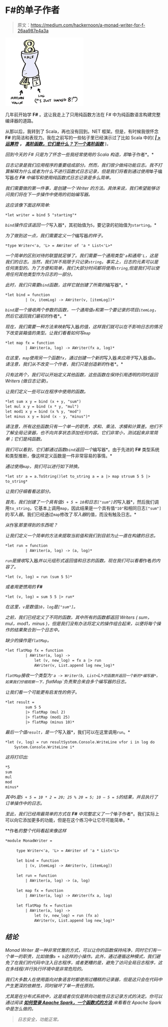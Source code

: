 # F#的单子作者

> 原文：<https://medium.com/hackernoon/a-monad-writer-for-f-26aa987e4a3a>

![](img/7bc6fc5cd0e420b68d99b09b7862ec60.png)

几年前开始学 **F#** 。这让我走上了只用纯函数方法在 F# 中为纯函数语言构建完整编译器的道路。

从那以后，我转到了 Scala，再也没有回到。NET 框架。但是，有时候我很怀念 **F#** 的简洁和表现力。我在之前写的一些帖子里已经演示过了比如 Scala 中的( [***| >运算符***](https://hackernoon.com/operator-in-scala-cbca7b939fc0) ***，*** [***高阶函数，它们是什么？***](https://hackernoon.com/higher-order-functions-what-are-they-be74111659e8)*[***下一个高阶函数***](/@anicolaspp/what-comes-next-to-higher-order-functions-2279d07b4efc) )。*

*回到今天的 F# 只是为了怀念一些我经常使用的 Scala 构造，即*单子作者*。*

*日志记录是我们应用程序的重要组成部分。然而，我们很少做纯功能日志。我不打算解释为什么或者为什么不进行函数式日志记录，但是我们将看到通过使用*单子编写器*在 **F#** 中编写和使用纯函数式日志记录是多么简单。*

*我们需要做的第一件事，是创建一个 *Writer* 的方法。具体来说，我们希望能够访问我们将在下一步操作中使用的初始编写器。*

*这应该像下面这样简单:*

```
*let writer = bind 5 "starting"*
```

*`bind`操作应该返回一个*写入器*，其初始值为`5`，要记录的初始值为`starting`。*

*为了做到这一点，我们需要定义一个*编写器*的样子。*

```
*type Writer<'a, 'L> = AWriter of 'a * List<'L>*
```

*一个简单的区别对待的联盟就足够了。我们需要一个通用类型`‘a`和通用`‘L`，这是我们的日志。当然，我们并不局限于只记录`string`。事实上，日志的元素可以是任何类型的。为了方便和简单，我们大部分时间都将使用`string`,但是我们可以使用任何其他类型作为日志的一部分。*

*此时，我们只需要`bind`函数，这样它就创建了所需的*编写器*。*

```
*let bind = function 
         | (v, itemLog) -> AWriter(v, [itemLog])*
```

*`bind`是一个接收两个参数的函数，一个通用值`v`和第一个要记录的项目`itemLog`，然后它返回我们最初的*作者*。*

*现在，我们需要一种方法来映射*写入器*的值，这样我们就可以在不影响日志的情况下改变装箱值的类型。让我们看看如何写`map`*

```
*let map fx = function
         | AWriter(a, log) -> AWriter(fx a, log)*
```

*在这里，`map`使用另一个函数`fx`，通过创建一个新的*写入器*来应用于*写入器*值`a`。请注意，我们从不改变一个作者，我们只是创造新的*作者*。*

*只有这两个，我们可以开始定义其他函数，这些函数在保持引用透明的同时返回 *Writers* (做日志记录)。*

*让我们定义一些可以在程序中使用的函数。*

```
*let sum x y = bind (x + y, "sum")
let mul x y = bind (x * y, "mul")
let mod1 x y = bind (x % y, "mod")
let minus x y = bind (x - y, "minus")*
```

*请注意，所有这些函数只有一个单一的职责，求和、乘法、求模和计算差。他们不了解全局记录器，也不向共享状态添加任何内容。它们非常小，测试起来非常简单；它们是纯函数。*

*我们可以看到，它们都通过函数`bind`返回一个*编写器*。由于先进的 **F#** 类型系统和类型推断，像这样定义函数是一件非常容易的事情。*

*通过使用`map`，我们可以进行如下转换。*

```
*let str a = a.ToString()let to_string a = a |> map strsum 5 5 |> to_string*
```

*让我们仔细看看这部分。*

*首先，我们创建了一个具有值`5 + 5 = 10`和日志`["sum"]`的*写入器*，然后我们调用`to_string`，它基本上调用`map`，因此结果是一个具有值`"10"`和相同日志`["sum"]`的*写入器*。我们已经通过`map`修改了*写入器*的值，而没有触及日志。*

*从*作家*那里得到的东西呢？*

*让我们定义一个简单的方法来提取当前值和我们到目前为止一直在构建的日志。*

```
*let run = function
         | AWriter(a, log) -> (a, log)*
```

*`run`是接收*写入器*并以元组形式返回值和日志的函数。现在我们可以看看*作者*的内容了。*

```
*let (v, log) = run (sum 5 5)*
```

*或者用更惯用的 **F#***

```
*let (v, log) = sum 5 5 |> run*
```

*在这里，`v`是数值`10`，`log`是`["sum"]`。*

*之前，我们已经定义了不同的函数，其中所有的函数都返回 *Writers* ( *sum，mul，mod1，minus* )，但是我们没有办法将定义的操作组合起来，以便将每个操作的结果聚合到一个日志中。*

*缺少的操作是`flatMap`。*

```
*let flatMap fx = function
         | AWriter(a, log) -> 
             let (v, new_log) = fx a |> run
             AWriter(v, List.append log new_log)*
```

*`flatMap`接收一个类型为`'a -> Writer(b, List<`L>`的函数并返回一个新的*编写器*。如果我们仔细观察一下，`flatMap`负责聚合来自多个编写器的日志。*

*让我们看一个可能更有启发性的例子。*

```
*let result = 
         sum 5 5 
         |> flatMap (mul 2) 
         |> flatMap (mod1 25) 
         |> flatMap (minus 10)*
```

*最后一个值`result`，是一个*写入器*，我们可以在这里调用`run`。*

```
*let (v, log) = run resultSystem.Console.WriteLine vfor i in log do
    System.Console.WriteLine i*
```

*这将打印出:*

```
*5
sum
mul
mod
minus*
```

*其中`5`是`5 + 5 = 10 * 2 = 20; 25 % 20 = 5; 10 — 5 = 5`的结果，并且执行了订单操作中的日志。*

*至此，我们已经用最简单的方式在 **F#** 中完整定义了一个*单子作者*。我们实际上可以向它添加更多的功能，但是在这个练习中让它尽可能简单。*

**作者*的整个代码看起来像这样*

```
*module MonadWriter = 

     type Writer<'a, 'L> = AWriter of 'a * List<'L>

     let bind = function 
         | (v, itemLog) -> AWriter(v, [itemLog])

     let run = function
         | AWriter(a, log) -> (a, log)

     let map fx = function
         | AWriter(a, log) -> AWriter(fx a, log)

     let flatMap fx = function
         | AWriter(a, log) -> 
             let (v, new_log) = run (fx a)
             AWriter(v, List.append log new_log)*
```

## *结论*

*Monad Writer 是一种非常优雅的方式，可以让你的函数保持纯净，同时它们有一个单一的职责，比如做像`a + b`这样的小操作。此外，通过遵循这种模式，我们避免了在我们的代码中注入日志程序，或者更糟的是，避免了访问全局日志程序，这在多线程/并行执行环境中是非常危险的。*

*我们大多数人在使用面向对象语言时都使用过糟糕的记录器，但是这只会在代码中产生更深的依赖性，同时破坏了单一责任原则。*

*尤其是在分布式系统中，这是或者仅仅是转向功能性日志记录方式的决定。你可以通过阅读 [***如何登录 Apache Spark，一个函数式的方法***](https://hackernoon.com/how-to-log-in-apache-spark-a-functional-approach-e48ffbbd935b) 来看看在 Apache Spark 中是怎么做的。*

> *日志安全，功能正常。*